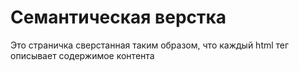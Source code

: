 # Семантическая верстка

Это страничка сверстанная таким образом, что каждый html тег описывает содержимое контента

